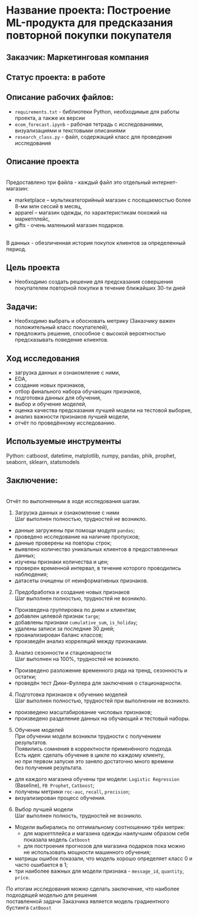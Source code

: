 # Название проекта: Построение ML-продукта для предсказания повторной покупки покупателя

## Заказчик: Маркетинговая компания

## Статус проекта: в работе

## Описание рабочих файлов:
- `requirements.txt` - библиотеки Python, необходимые для работы проекта, а также их версии
- `ecom_forecast.ipynb` - рабочая тетрадь с исследованиями, визуализациями и текстовыми описаниями
- `research_class.py` - файл, содержащий класс для проведения исследования

## Описание проекта
<br>Предоставлено три файла - каждый файл это отдельный интернет-магазин:
- marketplace – мультикатегорийный магазин с посещаемостью более 8-ми млн сессий в месяц, 
- apparel – магазин одежды, по характеристикам похожий на маркетплейс, 
- gifts - очень маленький магазин подарков.

<br>В данных - обезличенная история покупок клиентов за определенный период.

## Цель проекта
- Необходимо создать решение для предсказания совершения покупателем повторной покупки в течение ближайших 30-ти дней 

## Задачи:
- Необходимо выбрать и обосновать метрику (Заказчику важен положительный класс покупателей),
- предложить решение, способное с высокой вероятностью предсказывать поведение клиентов.

## Ход исследования
- загрузка данных и ознакомление с ними,
- EDA,
- создание новых признаков,
- отбор финального набора обучающих признаков,
- подготовка данных для обучения,
- выбор и обучение моделей,
- оценка качества предсказания лучшей модели на тестовой выборке,
- анализ важности признаков лучшей модели,
- отчёт по проведённому исследованию.

## Используемые инструменты
Python: catboost, datetime, matplotlib, numpy, pandas, phik, prophet, seaborn, sklearn, statsmodels 

## Заключение:
<br>Отчёт по выполненным в ходе исследования шагам.
1. Загрузка данных и ознакомление с ними
  <br>Шаг выполнен полностью, трудностей не возникло.
  - данные загружены при помощи модуля `pandas`;
  - проведено исследование на наличие пропусков;
  - данные проверены на повторы строк;
  - выявлено количество уникальных клиентов в предоставленных данных;
  - изучены признаки количества и цен;
  - проверен временной интервал, в течение которого проводились наблюдения;
  - датасеты очищены от неинформативных признаков.
  
2. Предобработка и создание новых признаков
  <br>Шаг выполнен полностью, трудностей не возникло.
  - Произведена группировка по дням и клиентам;
  - добавлен целевой признак `targe`;
  - добавлены признаки `cumulative_sum`, `is_holiday`;
  - удалены записи за последние 30 дней;
  - проанализирован баланс классов;
  - произведён анализ корреляций между признаками.
  
3. Анализ сезонности и стационарности
  <br>Шаг выполнен на 100%, трудностей не возникло.
  - Произведено разложение временного ряда на тренд, сезонность и остатки;
  - проведён тест Дики-Фуллера для заключения о стационарности.

4. Подготовка признаков к обучению моделей
  <br>Шаг выполнен полностью, трудностей при выполнении не возникло.
  - произведено масштабирование числовых признаков;
  - произведено разделение данных на обучающий и тестовый наборы.
  
5. Обучение моделей
  <br>При обучении модели возникли трудности с получением результатов.
  <br>Появились сомнения в корректности применённого подхода.
  <br>Есть идея: сделать обучение в цикле по каждому клиенту,
  <br>но при первом запуске это заняло достаточно много времени
  <br>без получения результата.

  - для каждого магазина обучены три модели: `Logistic Regression` (Baseline), `FB Prophet`, `Catboost`;
  - получены метрики `roc-auc`, `recall`, `precision`;
  - визуализирован процесс обучения.
  
6. Выбор лучшей модели
  <br>Шаг выполнен полность, трудностей не возникло.
  - Модели выбирались по оптимальному соотношению трёх метрик:
    + для маркетплейса и магазина одежды наилучшим образом себя показала модель `Catboost`
    + для построения прогнозов для магазина подарков пока можно не использовать мощности машинного обучения;
  - матрицы ошибок показали, что модель хорошо определяет класс 0 и часто ошибается в 1;
  - три наиболее важных для модели признака - `message_id`, `quantity`, `price`.

По итогам исследования можно сделать заключение, что наиболее подходящей моделью для решения
<br>поставленной задачи Заказчика является модель градиентного бустинга `CatBoost`

